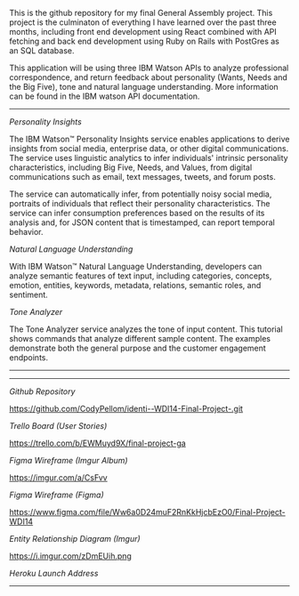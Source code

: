 This is the github repository for my final General Assembly project. This project is the culminaton of everything I have learned over the past three months, including front end development using React combined with API fetching and back end development using Ruby on Rails with PostGres as an SQL database. 

This application will be using three IBM Watson APIs to analyze professional correspondence, and return feedback about personality (Wants, Needs and the Big Five), tone and natural language understanding. More information can be found in the IBM watson API documentation. 

******************************************************************************************************************************************************************************************************************************************************************************************************************************************************************************************************************

*Personality Insights*

The IBM Watson™ Personality Insights service enables applications to derive insights from social media, enterprise data, or other digital communications. The service uses linguistic analytics to infer individuals' intrinsic personality characteristics, including Big Five, Needs, and Values, from digital communications such as email, text messages, tweets, and forum posts.

The service can automatically infer, from potentially noisy social media, portraits of individuals that reflect their personality characteristics. The service can infer consumption preferences based on the results of its analysis and, for JSON content that is timestamped, can report temporal behavior.


*Natural Language Understanding*

 With IBM Watson™ Natural Language Understanding, developers can analyze semantic features of text input, including categories, concepts, emotion, entities, keywords, metadata, relations, semantic roles, and sentiment.


*Tone Analyzer*

The Tone Analyzer service analyzes the tone of input content. This tutorial shows commands that analyze different sample content. The examples demonstrate both the general purpose and the customer engagement endpoints.

******************************************************************************************************************************************************************************************************************************************************************************************************************************************************************************************************************













******************************************************************************************************************************************************************************************************************************************************************************************************************************************************************************************************************

*Github Repository*

https://github.com/CodyPellom/identi--WDI14-Final-Project-.git

*Trello Board (User Stories)*

https://trello.com/b/EWMuyd9X/final-project-ga

*Figma Wireframe (Imgur Album)*

https://imgur.com/a/CsFvv


*Figma Wireframe (Figma)*

https://www.figma.com/file/Ww6a0D24muF2RnKkHjcbEzO0/Final-Project-WDI14 

*Entity Relationship Diagram (Imgur)*

https://i.imgur.com/zDmEUih.png

*Heroku Launch Address*

******************************************************************************************************************************************************************************************************************************************************************************************************************************************************************************************************************



